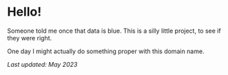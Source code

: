 # Hello!

Someone told me once that data is blue. This is a silly little project, to see if they were right. 

One day I might actually do something proper with this domain name. 

_Last updated: May 2023_

